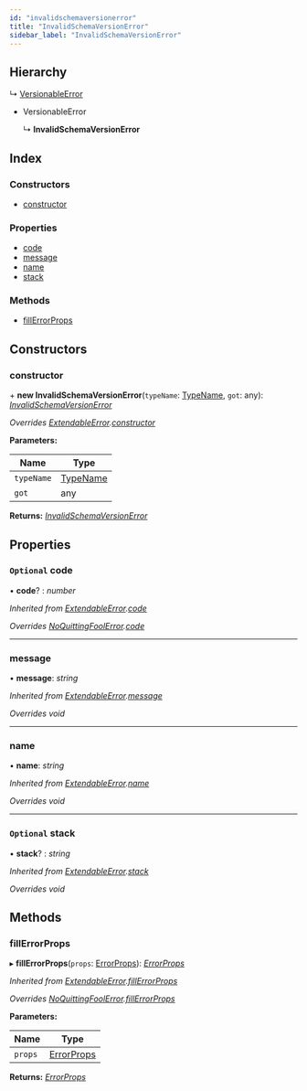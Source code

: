 ```yaml
---
id: "invalidschemaversionerror"
title: "InvalidSchemaVersionError"
sidebar_label: "InvalidSchemaVersionError"
---
```


## Hierarchy

  ↳ [VersionableError](versionableerror.md)

* VersionableError

  ↳ **InvalidSchemaVersionError**

## Index

### Constructors

* [constructor](invalidschemaversionerror.md#constructor)

### Properties

* [code](invalidschemaversionerror.md#optional-code)
* [message](invalidschemaversionerror.md#message)
* [name](invalidschemaversionerror.md#name)
* [stack](invalidschemaversionerror.md#optional-stack)

### Methods

* [fillErrorProps](invalidschemaversionerror.md#fillerrorprops)

## Constructors

###  constructor

\+ **new InvalidSchemaVersionError**(`typeName`: [TypeName](../modules/types.md#typename), `got`: any): *[InvalidSchemaVersionError](invalidschemaversionerror.md)*

*Overrides [ExtendableError](extendableerror.md).[constructor](extendableerror.md#constructor)*

**Parameters:**

Name | Type |
------ | ------ |
`typeName` | [TypeName](../modules/types.md#typename) |
`got` | any |

**Returns:** *[InvalidSchemaVersionError](invalidschemaversionerror.md)*

## Properties

### `Optional` code

• **code**? : *number*

*Inherited from [ExtendableError](extendableerror.md).[code](extendableerror.md#optional-code)*

*Overrides [NoQuittingFoolError](noquittingfoolerror.md).[code](noquittingfoolerror.md#optional-code)*

___

###  message

• **message**: *string*

*Inherited from [ExtendableError](extendableerror.md).[message](extendableerror.md#message)*

*Overrides void*

___

###  name

• **name**: *string*

*Inherited from [ExtendableError](extendableerror.md).[name](extendableerror.md#name)*

*Overrides void*

___

### `Optional` stack

• **stack**? : *string*

*Inherited from [ExtendableError](extendableerror.md).[stack](extendableerror.md#optional-stack)*

*Overrides void*

## Methods

###  fillErrorProps

▸ **fillErrorProps**(`props`: [ErrorProps](../modules/types.md#errorprops)): *[ErrorProps](../modules/types.md#errorprops)*

*Inherited from [ExtendableError](extendableerror.md).[fillErrorProps](extendableerror.md#fillerrorprops)*

*Overrides [NoQuittingFoolError](noquittingfoolerror.md).[fillErrorProps](noquittingfoolerror.md#fillerrorprops)*

**Parameters:**

Name | Type |
------ | ------ |
`props` | [ErrorProps](../modules/types.md#errorprops) |

**Returns:** *[ErrorProps](../modules/types.md#errorprops)*
